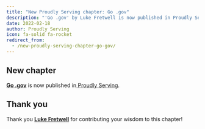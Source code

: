 ```yaml
---
title: "New Proudly Serving chapter: Go .gov"
description: "'Go .gov' by Luke Fretwell is now published in Proudly Serving."
date: 2022-02-18
author: Proudly Serving
icon: fa-solid fa-rocket
redirect_from:
  - /new-proudly-serving-chapter-go-gov/
---
```


## New chapter

**[Go .gov](/contents/go-dotgov)** is now published in[ Proudly Serving](/).

## Thank you

Thank you **[Luke Fretwell](/people/luke-fretwell)** for contributing your wisdom to this chapter!
